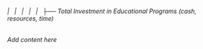 ###### |   |   |   |   |   ├── Total Investment in Educational Programs (cash, resources, time)

*Add content here*